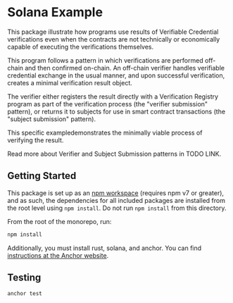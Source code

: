 # Solana Example

This package illustrate how programs use results of Verifiable Credential verifications even when the contracts are not technically or economically capable of executing the verifications themselves.

This program follows a pattern in which verifications are performed off-chain and then confirmed on-chain. An off-chain verifier handles verifiable credential exchange in the usual manner, and upon successful verification, creates a minimal verification result object.

The verifier either registers the result directly with a Verification Registry program as part of the verification process (the "verifier submission" pattern), or returns it to subjects for use in smart contract transactions (the "subject submission" pattern).

This specific exampledemonstrates the minimally viable process of verifying the result.

Read more about Verifier and Subject Submission patterns in TODO LINK.

## Getting Started

This package is set up as an [npm workspace](https://docs.npmjs.com/cli/v7/using-npm/workspaces) (requires npm v7 or greater), and as such, the dependencies for all included packages are installed from the root level using `npm install`. Do not run `npm install` from this directory.

From the root of the monorepo, run:

```sh
npm install
```

Additionally, you must install rust, solana, and anchor. You can find [instructions at the Anchor website](https://project-serum.github.io/anchor/getting-started/installation.html).

## Testing

```
anchor test
```
